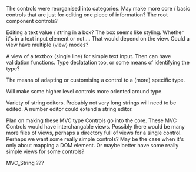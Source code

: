 The controls were reorganised into categories.
May make more core / basic controls that are just for editing one piece of information?
The root component controls?

Editing a text value / string in a box? The box seems like styling. Whether it's in a text input element or not....
That would depend on the view.
  Could a view have multiple (view) modes?

A view of a textbox (single line) for simple text input.
  Then can have validation functions. Type declatation too, or some means of identifying the type?

The means of adapting or customising a control to a (more) specific type.

Will make some higher level controls more oriented around type.

Variety of string editors.
Probably not very long strings will need to be edited.
A number editor could extend a string editor.

Plan on making these MVC type Controls go into the core.
  These MVC Controls would have interchangable views.
  Possibly there would be many more files of views, perhaps a directory full of views for a single control.
Perhaps we want some really simple controls? May be the case when it's only about mapping a DOM element.
  Or maybe better have some really simple views for some controls?

MVC_String ???










